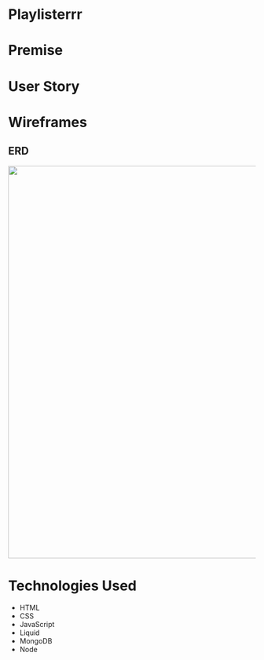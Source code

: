 # Playlisterrr

# Premise

# User Story

# Wireframes

## ERD
<img src="https://i.imgur.com/Qg4pIBW.png" width=800>

# Technologies Used
* HTML
* CSS
* JavaScript
* Liquid
* MongoDB
* Node

